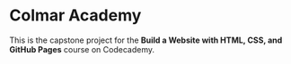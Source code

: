 # Colmar Academy

This is the capstone project for the **Build a Website with HTML, CSS, and GitHub Pages** course on Codecademy.